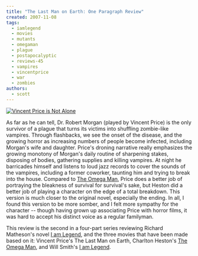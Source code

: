 ```yaml
---
title: "The Last Man on Earth: One Paragraph Review"
created: 2007-11-08
tags:
  - iamlegend
  - movies
  - mutants
  - omegaman
  - plague
  - postapocalyptic
  - reviews-45
  - vampires
  - vincentprice
  - war
  - zombies
authors:
  - scott
---
```


[![Vincent Price is Not Alone](/images/854293358_d7688163c7_m.jpg)](http://www.flickr.com/photos/spaceninja/854293358/)

As far as he can tell, Dr. Robert Morgan (played by Vincent Price) is the only survivor of a plague that turns its victims into shuffling zombie-like vampires. Through flashbacks, we see the onset of the disease, and the growing horror as increasing numbers of people become infected, including Morgan's wife and daughter. Price's droning narrative really emphasizes the growing monotony of Morgan's daily routine of sharpening stakes, disposing of bodies, gathering supplies and killing vampires. At night he barricades himself and listens to loud jazz records to cover the sounds of the vampires, including a former coworker, taunting him and trying to break into the house. Compared to [The Omega Man](/the-omega-man-one-paragraph-review/), Price does a better job of portraying the bleakness of survival for survival's sake, but Heston did a better job of playing a character on the edge of a total breakdown. This version is much closer to the original novel, especially the ending. In all, I found this version to be more somber, and I felt more sympathy for the character -- though having grown up associating Price with horror films, it was hard to accept his distinct voice as a regular familyman.

This review is the second in a four-part series reviewing Richard Matheson's novel [I am Legend](/i-am-legend-novel-one-paragraph-review/), and the three movies that have been made based on it: Vincent Price's The Last Man on Earth, Charlton Heston's [The Omega Man](/the-omega-man-one-paragraph-review/), and Will Smith's [I am Legend](/i-am-legend-movie-one-paragraph-review/).
